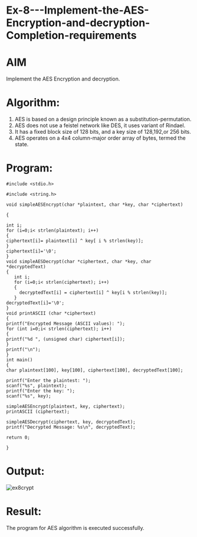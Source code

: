 # Ex-8---Implement-the-AES-Encryption-and-decryption-Completion-requirements
# AIM
Implement the AES Encryption and decryption.
# Algorithm:
 1. AES is based on a design principle known as a substitution-permutation.
 2. AES does not use a feistel network like DES, it uses variant of Rindael.
 3. It has a fixed block size of 128 bits, and a key size of 128,192,or 256 bits.
 4. AES operates on a 4x4 column-major order array of bytes, termed the state.
# Program:
```
#include <stdio.h>

#include <string.h>

void simpleAESEncrypt(char *plaintext, char *key, char *ciphertext)

{

int i; 
for (i=0;i< strlen(plaintext); i++)
{
ciphertext[i]= plaintext[i] ^ key[ i % strlen(key)];
}
ciphertext[i]='\0';
}
void simpleAESDecrypt(char *ciphertext, char *key, char *decryptedText)
{
   int i;
   for (i=0;i< strlen(ciphertext); i++)
   {
     decryptedText[i] = ciphertext[i] ^ key[i % strlen(key)];
   }
decryptedText[i]='\0';
}
void printASCII (char *ciphertext)
{
printf("Encrypted Message (ASCII values): "); 
for (int i=0;i< strlen(ciphertext); i++)
{
printf("%d ", (unsigned char) ciphertext[i]); 
}
printf("\n");
}
int main()
{
char plaintext[100], key[100], ciphertext[100], decryptedText[100];

printf("Enter the plaintest: ");
scanf("%s", plaintext);
printf("Enter the key: ");
scanf("%s", key);

simpleAESEncrypt(plaintext, key, ciphertext); 
printASCII (ciphertext);

simpleAESDecrypt(ciphertext, key, decryptedText);
printf("Decrypted Message: %s\n", decryptedText);

return 0;

}
```
# Output:
![ex8crypt](https://github.com/user-attachments/assets/96e31493-5f84-431e-8d41-19b512eb5c6b)

# Result:
The program for AES algorithm is executed successfully.
